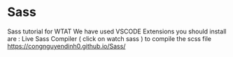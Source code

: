 # Sass
Sass tutorial for WTAT
We have used VSCODE
Extensions you should install are : Live Sass Compiler ( click on watch sass ) to compile the scss file
https://congnguyendinh0.github.io/Sass/

